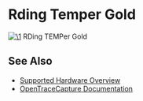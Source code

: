 # Rding Temper Gold

[![\1](../../assets/hardware/general/\2)](./File:Rding_temper_gold_device_front.jpg.html)
[](./File:Rding_temper_gold_device_front.jpg.html "Enlarge")
RDing TEMPer Gold

## See Also
- [Supported Hardware Overview](../supported-hardware.md)
- [OpenTraceCapture Documentation](../../opentracecapture/overview.md)
